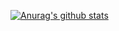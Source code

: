 [![Anurag's github stats](https://github-readme-stats.vercel.app/api?username=hmoraes47&count_private=true&hide=contribs,prs)](https://github.com/anuraghazra/github-readme-stats)


